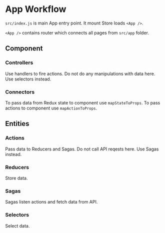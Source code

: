 # App Workflow

`src/index.js` is main App entry point.
It mount Store loads `<App />`.

`<App />` contains router which connects all pages from `src/app` folder.

## Component

### Controllers

Use handlers to fire actions.
Do not do any manipulations with data here.
Use selectors instead.

### Connectors

To pass data from Redux state to component use `mapStateToProps`.
To pass actions to component use `mapActionToProps`.

## Entities

### Actions

Pass data to Reducers and Sagas.
Do not call API reqests here.
Use Sagas instead.

### Reducers

Store data.

### Sagas

Sagas listen actions and fetch data from API.

### Selectors

Select data.
